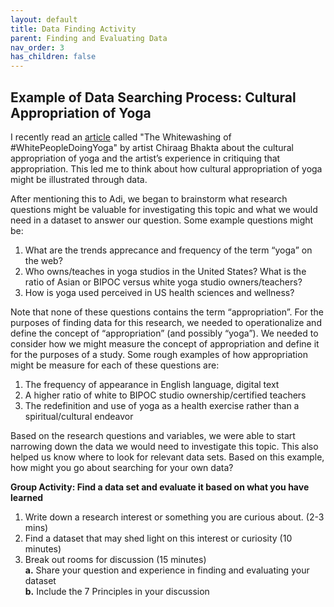 ```yaml
---
layout: default
title: Data Finding Activity
parent: Finding and Evaluating Data
nav_order: 3
has_children: false
---
```



## Example of Data Searching Process: Cultural Appropriation of Yoga

I recently read an [article](https://www.motherjones.com/media/2019/10/white-people-yoga-sf-asian-art-museum/) called "The Whitewashing of #WhitePeopleDoingYoga" by artist Chiraag Bhakta about the cultural appropriation of yoga and the artist’s experience in critiquing that appropriation. This led me to think about how cultural appropriation of yoga might be illustrated through data.

After mentioning this to Adi, we began to brainstorm what research questions might be valuable for investigating this topic and what we would need in a dataset to answer our question. Some example questions might be:

1. What are the trends apprecance and frequency of the term “yoga” on the web?
2. Who owns/teaches in yoga studios in the United States? What is the ratio of Asian or BIPOC versus white yoga studio owners/teachers?
3. How is yoga used perceived in US health sciences and wellness?

Note that none of these questions contains the term “appropriation”. For the purposes of finding data for this research, we needed to operationalize and define the concept of “appropriation” (and possibly “yoga”). We needed to consider how we might measure the concept of appropriation and define it for the purposes of a study. Some rough examples of how appropriation might be measure for each of these questions are:

1. The frequency of appearance in English language, digital text
2. A higher ratio of white to BIPOC studio ownership/certified teachers
3. The redefinition and use of yoga as a health exercise rather than a spiritual/cultural endeavor

Based on the research questions and variables, we were able to start narrowing down the data we would need to investigate this topic. This also helped us know where to look for relevant data sets. Based on this example, how might you go about searching for your own data?

**Group Activity: Find a data set and evaluate it based on what you have learned**

1. Write down a research interest or something you are curious about. (2-3 mins)
2. Find a dataset that may shed light on this interest or curiosity (10 minutes)
3. Break out rooms for discussion (15 minutes)  
      **a.** Share your question and experience in finding and evaluating your dataset  
      **b.** Include the 7 Principles in your discussion
